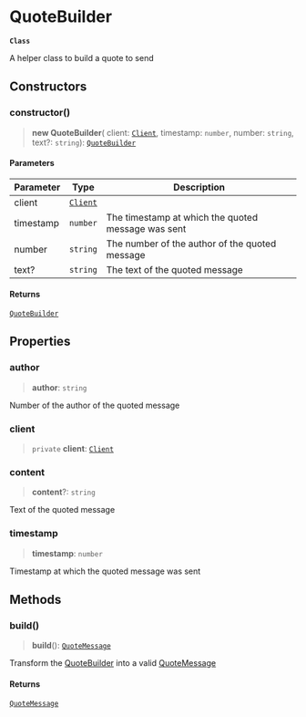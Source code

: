 # QuoteBuilder

**`Class`**

A helper class to build a quote to send

## Constructors

### constructor()

> **new QuoteBuilder**( client: [`Client`](class.client.md), timestamp: `number`, number: `string`, text?: `string`): [`QuoteBuilder`](class.quotebuilder.md)

#### Parameters

| Parameter | Type                        | Description                                        |
| --------- | --------------------------- | -------------------------------------------------- |
| client    | [`Client`](class.client.md) |                                                    |
| timestamp | `number`                    | The timestamp at which the quoted message was sent |
| number    | `string`                    | The number of the author of the quoted message     |
| text?     | `string`                    | The text of the quoted message                     |

#### Returns

[`QuoteBuilder`](class.quotebuilder.md)

## Properties

### author

> **author**: `string`

Number of the author of the quoted message

### client

> `private` **client**: [`Client`](class.client.md)

### content

> **content**?: `string`

Text of the quoted message

### timestamp

> **timestamp**: `number`

Timestamp at which the quoted message was sent

## Methods

### build()

> **build**(): [`QuoteMessage`](class.quotemessage.md)

Transform the [QuoteBuilder](class.quotebuilder.md) into a valid [QuoteMessage](class.quotemessage.md)

#### Returns

[`QuoteMessage`](class.quotemessage.md)
